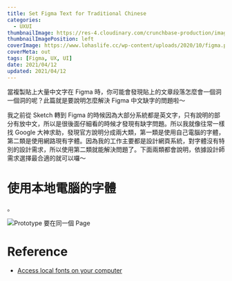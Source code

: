 ```yaml
---
title: Set Figma Text for Traditional Chinese
categories:
  - UXUI
thumbnailImage: https://res-4.cloudinary.com/crunchbase-production/image/upload/c_lpad,h_256,w_256,f_auto,q_auto:eco/hoz3ba7owjjzrg9dxrqi
thumbnailImagePosition: left
coverImage: https://www.lohaslife.cc/wp-content/uploads/2020/10/figma.png
coverMeta: out
tags: [Figma, UX, UI]
date: 2021/04/12
updated: 2021/04/12
---
```


當複製貼上大量中文字在 Figma 時，你可能會發現貼上的文章段落怎麼會一個洞一個洞的呢？此篇就是要說明怎麼解決 Figma 中文缺字的問題啦～

<!--more-->

我之前從 Sketch 轉到 Figma 的時候因為大部分系統都是英文字，只有說明的部分有放中文，所以是很後面仔細看的時候才發現有缺字問題。所以我就像往常一樣找 Google 大神求助，發現官方說明分成兩大類，第一類是使用自己電腦的字體，第二類是使用網路現有字體。因為我的工作主要都是設計網頁系統，對字體沒有特別的設計需求，所以使用第二類就能解決問題了。下面兩類都會說明，依據設計師需求選擇最合適的就可以囉～

# 使用本地電腦的字體

。

![Prototype 要在同一個 Page](https://lh3.googleusercontent.com/pw/ACtC-3fXQJ_l_y5auAA3Xe1NuMYvlHthoPQvW1Ijk1G4xTgGRZT1me4XXGavIcNA5VSY5mhDW8c7_3ndvi3Ptu0-Ahjfl9NlJ4W0h3HxvYSRKotT9C2R8XxsGJBKziedeHto-GmtY2BCsnBYBUeamXSGmMGRGg=w2542-h1378-no?authuser=0)




# Reference

* [Access local fonts on your computer](https://help.figma.com/hc/en-us/articles/360039956894)